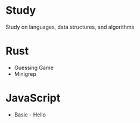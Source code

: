 # Study
Study on languages, data structures, and algorithms

# Rust
- Guessing Game
- Minigrep

# JavaScript
- Basic - Hello

